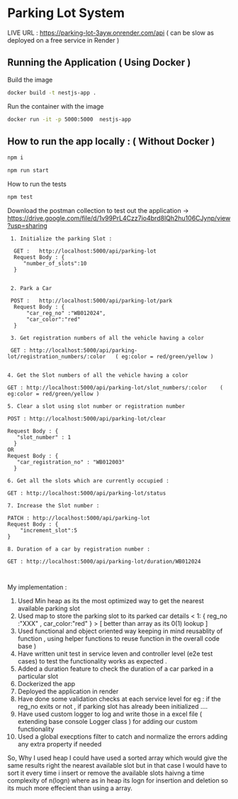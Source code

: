 # Parking Lot System 

LIVE URL : https://parking-lot-3ayw.onrender.com/api ( can be slow as deployed on a free service in Render )


## Running the Application ( Using Docker )

Build the image 

```sh
docker build -t nestjs-app .           

```
Run the container with the image

```sh
docker run -it -p 5000:5000  nestjs-app      

```

## How to run the app locally : ( Without Docker )


```sh
npm i 

```

```sh
npm run start

```

How to run the tests 

```sh
npm test

```

Download the postman collection to test out the application -> https://drive.google.com/file/d/1v99PrL4Czz7io4brd8lQh2hu106CJynp/view?usp=sharing



``` 
 1. Initialize the parking Slot :

  GET :   http://localhost:5000/api/parking-lot
  Request Body : {        
     "number_of_slots":10
  }


 2. Park a Car 

 POST :   http://localhost:5000/api/parking-lot/park
  Request Body : {        
      "car_reg_no" :"WB012024",
      "car_color":"red"
  }

 3. Get registration numbers of all the vehicle having a color 

 GET : http://localhost:5000/api/parking-lot/registration_numbers/:color   ( eg:color = red/green/yellow ) 


4. Get the Slot numbers of all the vehicle having a color 

GET : http://localhost:5000/api/parking-lot/slot_numbers/:color    ( eg:color = red/green/yellow ) 
 
5. Clear a slot using slot number or registration number 

POST : http://localhost:5000/api/parking-lot/clear  

Request Body : {        
   "slot_number" : 1 
  }
OR 
Request Body : {        
   "car_registration_no" : "WB012003"
  }

6. Get all the slots which are currently occupied :

GET : http://localhost:5000/api/parking-lot/status

7. Increase the Slot number :

PATCH : http://localhost:5000/api/parking-lot
Request Body : {
    "increment_slot":5
}

8. Duration of a car by registration number : 

GET : http://localhost:5000/api/parking-lot/duration/WB012024

                 

```
My implementation : 

 1. Used Min heap as its the most optimized way to get the nearest available parking slot
 2. Used map to store the parking slot to its parked car details < 1: { reg_no :"XXX" , car_color:"red" } > [ better than array as its 0(1) lookup ]
 3. Used functional and object oriented way keeping in mind reusablity of function , using helper functions to reuse function in the overall code base )   
 4. Have written unit test in service leven and controller level (e2e test cases) to test the functionality works as expected .
 5. Added a duration feature to check the duration of a car parked in a particular slot 
 6. Dockerized the app 
 7. Deployed the application in render 
 8. Have done some validation checks at each service level for eg : if the reg_no exits or not , if parking slot has already been initialized ....
 9. Have used custom logger to log and write those in a excel file ( extending base console Logger class ) for adding our custom functionality 
 10. Used a global execptions filter to catch and normalize the errors adding any extra property if needed 
 



So, Why I used heap I could have used a sorted array which would give the same results right the nearest available slot but in that case I would have to sort it every time i insert or remove the available slots haivng a time complexity of n(logn) where as in heap its logn for insertion and deletion so its much more effecient than using a array.


